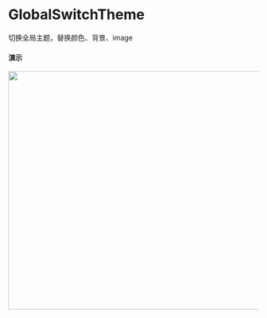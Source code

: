 # GlobalSwitchTheme
切换全局主题，替换颜色、背景、image 

#### 演示
<img width="720" height="480" src="https://github.com/LuckWei/GlobalSwitchTheme/blob/master/gif/sample.gif" />
